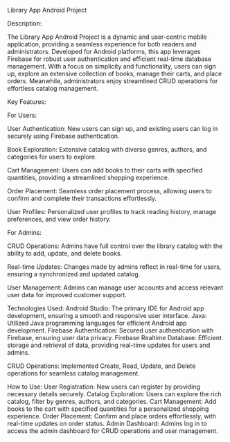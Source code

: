 Library App Android Project

Description:

The Library App Android Project is a dynamic and user-centric mobile application, providing a seamless experience for both readers and administrators. Developed for Android platforms, this app leverages Firebase for robust user authentication and efficient real-time database management. With a focus on simplicity and functionality, users can sign up, explore an extensive collection of books, manage their carts, and place orders. Meanwhile, administrators enjoy streamlined CRUD operations for effortless catalog management.

Key Features:

For Users:

User Authentication: New users can sign up, and existing users can log in securely using Firebase authentication.

Book Exploration: Extensive catalog with diverse genres, authors, and categories for users to explore.

Cart Management: Users can add books to their carts with specified quantities, providing a streamlined shopping experience.

Order Placement: Seamless order placement process, allowing users to confirm and complete their transactions effortlessly.

User Profiles: Personalized user profiles to track reading history, manage preferences, and view order history.

For Admins:

CRUD Operations: Admins have full control over the library catalog with the ability to add, update, and delete books.

Real-time Updates: Changes made by admins reflect in real-time for users, ensuring a synchronized and updated catalog.

User Management: Admins can manage user accounts and access relevant user data for improved customer support.

Technologies Used:
Android Studio: The primary IDE for Android app development, ensuring a smooth and responsive user interface.
Java: Utilized Java programming languages for efficient Android app development.
Firebase Authentication: Secured user authentication with Firebase, ensuring user data privacy.
Firebase Realtime Database: Efficient storage and retrieval of data, providing real-time updates for users and admins.

CRUD Operations: Implemented Create, Read, Update, and Delete operations for seamless catalog management.

How to Use:
User Registration: New users can register by providing necessary details securely.
Catalog Exploration: Users can explore the rich catalog, filter by genres, authors, and categories.
Cart Management: Add books to the cart with specified quantities for a personalized shopping experience.
Order Placement: Confirm and place orders effortlessly, with real-time updates on order status.
Admin Dashboard: Admins log in to access the admin dashboard for CRUD operations and user management.
